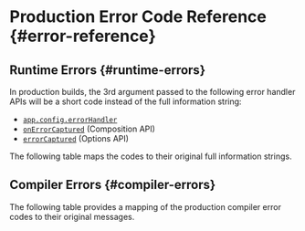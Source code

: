 <script setup>
import { ref, onMounted } from 'vue'
import { data } from './errors.data.ts'
import ErrorsTable from './ErrorsTable.vue'

const highlight = ref()
onMounted(() => {
  highlight.value = location.hash.slice(1)
})
</script>

# Production Error Code Reference {#error-reference}

## Runtime Errors {#runtime-errors}

In production builds, the 3rd argument passed to the following error handler APIs will be a short code instead of the full information string:

- [`app.config.errorHandler`](/api/application.html#app-config-errorhandler)
- [`onErrorCaptured`](/api/composition-api-lifecycle.html#onerrorcaptured) (Composition API)
- [`errorCaptured`](/api/options-lifecycle.html#errorcaptured) (Options API)

The following table maps the codes to their original full information strings.

<ErrorsTable kind="runtime" :errors="data.runtime" :highlight="highlight" />

## Compiler Errors {#compiler-errors}

The following table provides a mapping of the production compiler error codes to their original messages.

<ErrorsTable kind="compiler" :errors="data.compiler" :highlight="highlight" />
